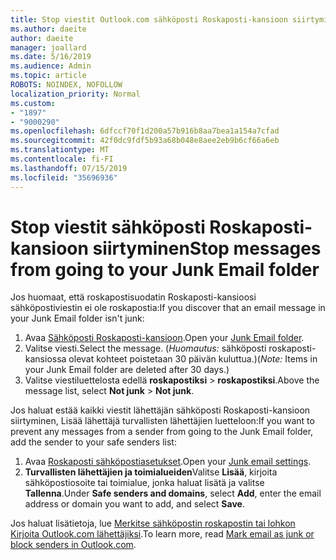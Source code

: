 ```yaml
---
title: Stop viestit Outlook.com sähköposti Roskaposti-kansioon siirtyminen
ms.author: daeite
author: daeite
manager: joallard
ms.date: 5/16/2019
ms.audience: Admin
ms.topic: article
ROBOTS: NOINDEX, NOFOLLOW
localization_priority: Normal
ms.custom:
- "1897"
- "9000290"
ms.openlocfilehash: 6dfccf70f1d200a57b916b8aa7bea1a154a7cfad
ms.sourcegitcommit: 42f0dc9fdf5b93a68b048e8aee2eb9b6cf66a6eb
ms.translationtype: MT
ms.contentlocale: fi-FI
ms.lasthandoff: 07/15/2019
ms.locfileid: "35696936"
---
```

# <a name="stop-messages-from-going-to-your-junk-email-folder"></a><span data-ttu-id="c938b-102">Stop viestit sähköposti Roskaposti-kansioon siirtyminen</span><span class="sxs-lookup"><span data-stu-id="c938b-102">Stop messages from going to your Junk Email folder</span></span>

<span data-ttu-id="c938b-103">Jos huomaat, että roskapostisuodatin Roskaposti-kansioosi sähköpostiviestin ei ole roskapostia:</span><span class="sxs-lookup"><span data-stu-id="c938b-103">If you discover that an email message in your Junk Email folder isn't junk:</span></span>

1. <span data-ttu-id="c938b-104">Avaa [Sähköposti Roskaposti-kansioon](https://outlook.live.com/mail/junkemail).</span><span class="sxs-lookup"><span data-stu-id="c938b-104">Open your [Junk Email folder](https://outlook.live.com/mail/junkemail).</span></span>
1. <span data-ttu-id="c938b-105">Valitse viesti.</span><span class="sxs-lookup"><span data-stu-id="c938b-105">Select the message.</span></span> <span data-ttu-id="c938b-106">(*Huomautus:* sähköposti roskaposti-kansiossa olevat kohteet poistetaan 30 päivän kuluttua.)</span><span class="sxs-lookup"><span data-stu-id="c938b-106">(*Note:* Items in your Junk Email folder are deleted after 30 days.)</span></span>
1. <span data-ttu-id="c938b-107">Valitse viestiluettelosta edellä **roskapostiksi** > **roskapostiksi**.</span><span class="sxs-lookup"><span data-stu-id="c938b-107">Above the message list, select **Not junk** > **Not junk**.</span></span>

<span data-ttu-id="c938b-108">Jos haluat estää kaikki viestit lähettäjän sähköposti Roskaposti-kansioon siirtyminen, Lisää lähettäjä turvallisten lähettäjien luetteloon:</span><span class="sxs-lookup"><span data-stu-id="c938b-108">If you want to prevent any messages from a sender from going to the Junk Email folder, add the sender to your safe senders list:</span></span>

1. <span data-ttu-id="c938b-109">Avaa [Roskaposti sähköpostiasetukset](https://go.microsoft.com/fwlink/?linkid=2035804).</span><span class="sxs-lookup"><span data-stu-id="c938b-109">Open your [Junk email settings](https://go.microsoft.com/fwlink/?linkid=2035804).</span></span>
1. <span data-ttu-id="c938b-110">**Turvallisten lähettäjien ja toimialueiden**Valitse **Lisää**, kirjoita sähköpostiosoite tai toimialue, jonka haluat lisätä ja valitse **Tallenna**.</span><span class="sxs-lookup"><span data-stu-id="c938b-110">Under **Safe senders and domains**, select **Add**, enter the email address or domain you want to add, and select **Save**.</span></span>

<span data-ttu-id="c938b-111">Jos haluat lisätietoja, lue [Merkitse sähköpostin roskapostin tai lohkon Kirjoita Outlook.com lähettäjiksi](https://support.office.com/article/a3ece97b-82f8-4a5e-9ac3-e92fa6427ae4?wt.mc_id=Office_Outlook_com_Alchemy).</span><span class="sxs-lookup"><span data-stu-id="c938b-111">To learn more, read [Mark email as junk or block senders in Outlook.com](https://support.office.com/article/a3ece97b-82f8-4a5e-9ac3-e92fa6427ae4?wt.mc_id=Office_Outlook_com_Alchemy).</span></span>
